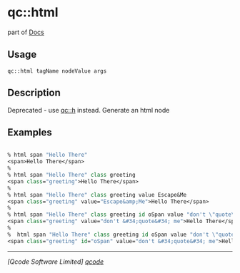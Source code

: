 qc::html
========

part of [Docs](../index.md)

Usage
-----
`qc::html tagName nodeValue args`

Description
-----------
Deprecated - use [qc::h] instead.
Generate an html node

Examples
--------
```tcl

% html span "Hello There"
<span>Hello There</span>
%
% html span "Hello There" class greeting
<span class="greeting">Hello There</span>
%
% html span "Hello There" class greeting value Escape&Me
<span class="greeting" value="Escape&amp;Me">Hello There</span>
%
% html span "Hello There" class greeting id oSpan value "don't \"quote\" me"
<span class="greeting" value="don't &#34;quote&#34; me">Hello There</span>
%
%  html span "Hello There" class greeting id oSpan value "don't \"quote\" me"
<span class="greeting" id="oSpan" value="don't &#34;quote&#34; me">Hello There</span>

```

----------------------------------
*[Qcode Software Limited] [qcode]*

[qcode]: http://www.qcode.co.uk "Qcode Software"
[qc::h]: h.md